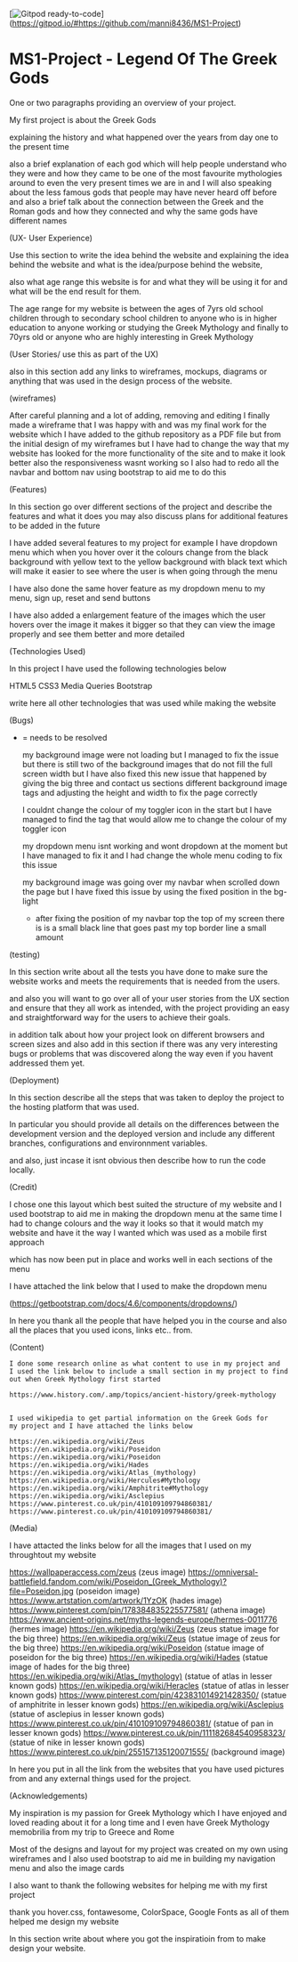 [![Gitpod ready-to-code](https://img.shields.io/badge/Gitpod-ready--to--code-blue?logo=gitpod)]
(https://gitpod.io/#https://github.com/manni8436/MS1-Project)


# MS1-Project - Legend Of The Greek Gods

One or two paragraphs providing an overview of your project.

My first project is about the Greek Gods

explaining the history and what happened over the years from day one to the
present time

also a brief explanation of each god which will help people understand who they were 
and how they came to be one of the most favourite mythologies around to even the very 
present times we are in and I will also speaking about the less famous gods that people may
have never heard off before and also a brief talk about the connection between the Greek and the Roman gods 
and how they connected and why the same gods have different names


(UX- User Experience)

Use this section to write the idea behind the website and explaining the idea 
behind the website and what is the idea/purpose behind the website,

also what age range this website is for and what they will be using it for and 
what will be the end result for them.


The age range for my website is between the ages of 7yrs old school children
through to secondary school children to anyone who is in higher education to 
anyone working or studying the Greek Mythology and finally to 70yrs old or 
anyone who are highly interesting in Greek Mythology


(User Stories/ use this as part of the UX)

also in this section add any links to wireframes, mockups, diagrams or anything that 
was used in the design process of the website.

(wireframes)

After careful planning and a lot of adding, removing and editing I finally made a
wireframe that I was happy with and was my final work for the website which I have 
added to the github repository as a PDF file but from the initial design of my wireframes
but I have had to change the way that my website has looked for the more functionality of the 
site and to make it look better also the responsiveness wasnt working so I also had to redo 
all the navbar and bottom nav using bootstrap to aid me to do this


(Features)

In this section go over different sections of the project and describe the features and what it does
you may also discuss plans for additional features to be added in the future

I have added several features to my project for example I have dropdown menu which when you hover over 
it the colours change from the black background with yellow text to the yellow background with black text
which will make it easier to see where the user is when going through the menu 

I have also done the same hover feature as my dropdown menu to my menu, sign up, reset and send buttons

I have also added a enlargement feature of the images which the user hovers over the image it makes it 
bigger so that they can view the image properly and see them better and more detailed 


(Technologies Used)

In this project I have used the following technologies below

HTML5
CSS3 
Media Queries
Bootstrap 

write here all other technologies that was used while making the website




(Bugs)
* = needs to be resolved 
    
    my background image were not loading but I managed to fix the issue but there is still
    two of the background images that do not fill the full screen width but I have also fixed this 
    new issue that happened by giving the big three and contact us sections different background image
    tags and adjusting the height and width to fix the page correctly

    I couldnt change the colour of my toggler icon in the start but I have managed to find the tag that
    would allow me to change the colour of my toggler icon

    my dropdown menu isnt working and wont dropdown at the moment but I have managed to fix it and I had
    change the whole menu coding to fix this issue

    my background image was going over my navbar when scrolled down the page but I have fixed this issue 
    by using the fixed position in the bg-light

    * after fixing the position of my navbar top the top of my screen there is is a small black line that goes 
    past my top border line a small amount 



(testing)

In this section write about all the tests you have done to make sure 
the website works and meets the requirements that is needed from the
users.

and also you will want to go over all of your user stories 
from the UX section and ensure that they all work as intended, 
with the project providing an easy and straightforward way 
for the users to achieve their goals.


in addition talk about how your project look on different browsers 
and screen sizes and also add in this section if there was any very 
interesting bugs or problems that was discovered along the way even 
if you havent addressed them yet.

(Deployment)

In this section describe all the steps that was taken to deploy the 
project to the hosting platform that was used.

In particular you should provide all details on the differences 
between the development version and the deployed version and include
any different branches, configurations and environnment variables.

and also, just incase it isnt obvious then describe how to run the
code locally.

(Credit)

I chose one this layout which best suited the structure of my website and I used
bootstrap to aid me in making the dropdown menu at the same time I had to change 
colours and the way it looks so that it would match my website and have it the way 
I wanted which was used as a mobile first approach 

which has now been put in place and works well in each sections of the menu

I have attached the link below that I used to make the dropdown menu 

(https://getbootstrap.com/docs/4.6/components/dropdowns/) 


In here you thank all the people that have helped you in the course
and also all the places that you used icons, links etc.. from.


(Content)

    I done some research online as what content to use in my project and 
    I used the link below to include a small section in my project to find 
    out when Greek Mythology first started

    https://www.history.com/.amp/topics/ancient-history/greek-mythology

   
    I used wikipedia to get partial information on the Greek Gods for 
    my project and I have attached the links below

    https://en.wikipedia.org/wiki/Zeus
    https://en.wikipedia.org/wiki/Poseidon
    https://en.wikipedia.org/wiki/Poseidon 
    https://en.wikipedia.org/wiki/Hades
    https://en.wikipedia.org/wiki/Atlas_(mythology)
    https://en.wikipedia.org/wiki/Hercules#Mythology
    https://en.wikipedia.org/wiki/Amphitrite#Mythology
    https://en.wikipedia.org/wiki/Asclepius
    https://www.pinterest.co.uk/pin/410109109794860381/
    https://www.pinterest.co.uk/pin/410109109794860381/

(Media)

I have attacted the links below for all the images that I used on my throughtout my website

https://wallpaperaccess.com/zeus (zeus image)
https://omniversal-battlefield.fandom.com/wiki/Poseidon_(Greek_Mythology)?file=Poseidon.jpg (poseidon image)
https://www.artstation.com/artwork/1YzOK (hades image)
https://www.pinterest.com/pin/178384835225577581/ (athena image)
https://www.ancient-origins.net/myths-legends-europe/hermes-0011776 (hermes image)
https://en.wikipedia.org/wiki/Zeus (zeus statue image for the big three)
https://en.wikipedia.org/wiki/Zeus (statue image of zeus for the big three)
https://en.wikipedia.org/wiki/Poseidon (statue image of poseidon for the big three)
https://en.wikipedia.org/wiki/Hades (statue image of hades for the big three)
https://en.wikipedia.org/wiki/Atlas_(mythology) (statue of atlas in lesser known gods)
https://en.wikipedia.org/wiki/Heracles (statue of atlas in lesser known gods)
https://www.pinterest.com/pin/423831014921428350/ (statue of amphitrite in lesser known gods)
https://en.wikipedia.org/wiki/Asclepius (statue of asclepius in lesser known gods)
https://www.pinterest.co.uk/pin/410109109794860381/ (statue of pan in lesser known gods)
https://www.pinterest.co.uk/pin/111182684540958323/ (statue of nike in lesser known gods)
https://www.pinterest.co.uk/pin/255157135120071555/ (background image)

In here you put in all the link from the websites that you have 
used pictures from and any external things used for the project.





(Acknowledgements)

My inspiration is my passion for Greek Mythology which I have enjoyed 
and loved reading about it for a long time and I even have Greek Mythology
memobrilia from my trip to Greece and Rome

Most of the designs and layout for my project was created on my own using 
wireframes and I also used bootstrap to aid me in building my navigation
menu and also the image cards

I also want to thank the following websites for helping me with my first project 

thank you hover.css, fontawesome, ColorSpace, Google Fonts as all of them helped me 
design my website

In this section write about where you got the inspiratioin from 
to make design your website.


